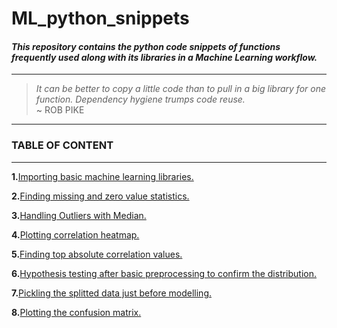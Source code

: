 # **ML_python_snippets**

#### ***This repository contains the python code snippets of functions frequently used along with its libraries in a Machine Learning workflow.***

---

> _It can be better to copy a little code than to pull in a big library for one function. Dependency hygiene trumps code reuse._
> <br/>
> ~ ROB PIKE

---

### **TABLE OF CONTENT**

---

**1.**[Importing basic machine learning libraries.](https://github.com/danybright/ML_python_snippets/blob/main/1_Importing_Basic_ML_Libraries.py)

**2.**[Finding missing and zero value statistics.](https://github.com/danybright/ML_python_snippets/blob/main/2_Find_Missing_Values_Stats.py)

**3.**[Handling Outliers with Median.](https://github.com/danybright/ML_python_snippets/blob/main/3_Outlier_Handling_With_Median.py)

**4.**[Plotting correlation heatmap.](https://github.com/danybright/ML_python_snippets/blob/main/4_Plot_Correlation_Heatmap.py)

**5.**[Finding top absolute correlation values.](https://github.com/danybright/ML_python_snippets/blob/main/5_Top_Absolute_Correlation.py)

**6.**[Hypothesis testing after basic preprocessing to confirm the distribution.](https://github.com/danybright/ML_python_snippets/blob/main/6_Hypothesis_Testing_After_Preprocessing.py)

**7.**[Pickling the splitted data just before modelling.](https://github.com/danybright/ML_python_snippets/blob/main/7_Pickling_Splitted_Data.py)

**8.**[Plotting the confusion matrix.](https://github.com/danybright/ML_python_snippets/blob/main/8_Plot_Confusion_Matrix.py)
